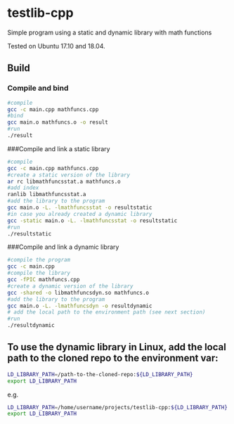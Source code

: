 # testlib-cpp
Simple program using a static and dynamic library with math functions 

Tested on Ubuntu 17.10 and 18.04.

## Build

### Compile and bind

``` bash
#compile
gcc -c main.cpp mathfuncs.cpp
#bind
gcc main.o mathfuncs.o -o result
#run
./result
```

###Compile and link a static library

``` bash
#compile 
gcc -c main.cpp mathfuncs.cpp
#create a static version of the library
ar rc libmathfuncsstat.a mathfuncs.o
#add index
ranlib libmathfuncsstat.a
#add the library to the program
gcc main.o -L. -lmathfuncsstat -o resultstatic
#in case you already created a dynamic library
gcc -static main.o -L. -lmathfuncsstat -o resultstatic
#run
./resultstatic

```


###Compile and link a dynamic library

``` bash
#compile the program 
gcc -c main.cpp
#compile the library
gcc -fPIC mathfuncs.cpp
#create a dynamic version of the library
gcc -shared -o libmathfuncsdyn.so mathfuncs.o
#add the library to the program 
gcc main.o -L. -lmathfuncsdyn -o resultdynamic
# add the local path to the environment path (see next section)
#run
./resultdynamic
```

## To use the dynamic library in Linux, add the local path to the cloned repo to the environment var:

``` bash 
LD_LIBRARY_PATH=/path-to-the-cloned-repo:${LD_LIBRARY_PATH}
export LD_LIBRARY_PATH
```
e.g.
``` bash
LD_LIBRARY_PATH=/home/username/projects/testlib-cpp:${LD_LIBRARY_PATH}
export LD_LIBRARY_PATH
```
